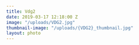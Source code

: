 ```yaml
---
title: Vdg2
date: 2019-03-17 12:18:00 Z
image: "/uploads/VDG2.jpg"
thumbnail-image: "/uploads/{VDG2}_thumbnail.jpg"
layout: photo
---
```


